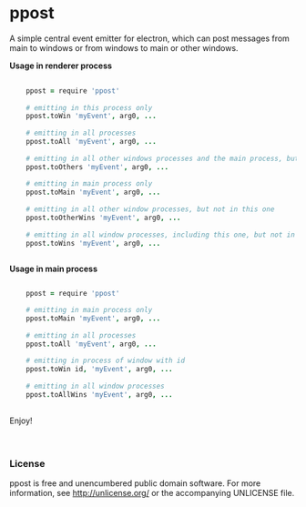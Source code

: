# ppost

A simple central event emitter for electron, which can post messages from main to windows or from windows to main or other windows.
  
**Usage in renderer process**
```coffee
      
    ppost = require 'ppost'  
    
    # emitting in this process only
    ppost.toWin 'myEvent', arg0, ...
    
    # emitting in all processes
    ppost.toAll 'myEvent', arg0, ...
    
    # emitting in all other windows processes and the main process, but not in this one
    ppost.toOthers 'myEvent', arg0, ...
    
    # emitting in main process only
    ppost.toMain 'myEvent', arg0, ...
    
    # emitting in all other window processes, but not in this one
    ppost.toOtherWins 'myEvent', arg0, ...
    
    # emitting in all window processes, including this one, but not in main
    ppost.toWins 'myEvent', arg0, ...
                           
```  
  
**Usage in main process**
```coffee

    ppost = require 'ppost'

    # emitting in main process only
    ppost.toMain 'myEvent', arg0, ...
    
    # emitting in all processes
    ppost.toAll 'myEvent', arg0, ...
    
    # emitting in process of window with id
    ppost.toWin id, 'myEvent', arg0, ...
    
    # emitting in all window processes
    ppost.toAllWins 'myEvent', arg0, ...
    
```
    
Enjoy!
<br>  
<br>  

### License    
   
ppost is free and unencumbered public domain software. For more information, see http://unlicense.org/ or the accompanying UNLICENSE file.
  